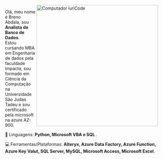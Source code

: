 <img src="https://raw.githubusercontent.com/MicaelliMedeiros/micaellimedeiros/master/image/computer-illustration.png" min-width="400px" max-width="400px" width="400px" align="right" alt="Computador iuriCode">

<p align="left">

Olá, meu nome é Breno Abdala, sou <strong>Analista de Banco de Dados</strong>.<br>
Estou cursando MBA em Engenharia de dados pela faculdade Impacta, sou formado em Ciência da Computação na Universidade São Judas Tadeu  e sou certificado pela microsoft na azure AZ-900.

</p>

<p align="left">
 🚀 Linguagens: <strong>Python, Microsoft VBA e SQL </strong>.
</p>

<p align="left">
  💻 Ferramentas/Plataformas: <strong>Alteryx, Azure Data Factory, Azure Function, Azure Key Valut, SQL Server, MySQL, Microsoft Access, Microsoft Excel</strong>.
</p>



